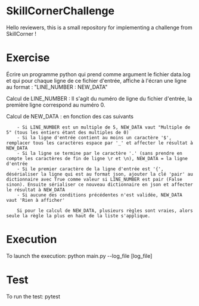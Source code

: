 # SkillCornerChallenge

Hello reviewers, this is a small repository for implementing a challenge from SkillCorner !

# Exercise

Écrire un programme python qui prend comme argument le fichier data.log et qui pour chaque ligne de ce fichier d'entrée, affiche à l'écran une ligne au format : "LINE_NUMBER : NEW_DATA"

Calcul de LINE_NUMBER : Il s'agit du numéro de ligne du fichier d'entrée, la première ligne correspond au numéro 0.

Calcul de NEW_DATA : en fonction des cas suivants

        - Si LINE_NUMBER est un multiple de 5, NEW_DATA vaut "Multiple de 5" (tous les entiers étant des multiples de 0)
        - Si la ligne d'entrée contient au moins un caractère '$', remplacer tous les caractères espace par '_' et affecter le résultat à NEW_DATA
        - Si la ligne se termine par le caractère '.' (sans prendre en compte les caractères de fin de ligne \r et \n), NEW_DATA = la ligne d'entrée
        - Si le premier caractère de la ligne d'entrée est '{', désérialiser la ligne qui est au format json, ajouter la clé 'pair' au dictionnaire avec True comme valeur si LINE_NUMBER est pair (False sinon). Ensuite sérialiser ce nouveau dictionnaire en json et affecter le résultat à NEW_DATA
        - Si aucune des conditions précédentes n'est validée, NEW_DATA vaut 'Rien à afficher'   

        Si pour le calcul de NEW_DATA, plusieurs règles sont vraies, alors seule la règle la plus en haut de la liste s'applique.
        
# Execution

To launch the execution: python main.py --log_file [log_file]

# Test

To run the test: pytest